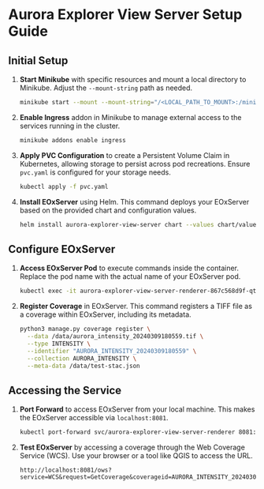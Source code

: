 # Aurora Explorer View Server Setup Guide

## Initial Setup

1. **Start Minikube** with specific resources and mount a local directory to Minikube. Adjust the `--mount-string` path as needed.
   ```bash
   minikube start --mount --mount-string="/<LOCAL_PATH_TO_MOUNT>:/minikube-host/Projects" --cpus=4 --memory=4096
   ```

2. **Enable Ingress** addon in Minikube to manage external access to the services running in the cluster.
   ```bash
   minikube addons enable ingress
   ```

3. **Apply PVC Configuration** to create a Persistent Volume Claim in Kubernetes, allowing storage to persist across pod recreations. Ensure `pvc.yaml` is configured for your storage needs.
   ```bash
   kubectl apply -f pvc.yaml
   ```

4. **Install EOxServer** using Helm. This command deploys your EOxServer based on the provided chart and configuration values.
   ```bash
   helm install aurora-explorer-view-server chart --values chart/values.yaml
   ```

## Configure EOxServer

1. **Access EOxServer Pod** to execute commands inside the container. Replace the pod name with the actual name of your EOxServer pod.
   ```bash
   kubectl exec -it aurora-explorer-view-server-renderer-867c568d9f-qtbqb /bin/bash
   ```

2. **Register Coverage** in EOxServer. This command registers a TIFF file as a coverage within EOxServer, including its metadata.
   ```bash
   python3 manage.py coverage register \
     --data /data/aurora_intensity_20240309180559.tif \
     --type INTENSITY \
     --identifier "AURORA_INTENSITY_20240309180559" \
     --collection AURORA_INTENSITY \
     --meta-data /data/test-stac.json 
   ```

## Accessing the Service

1. **Port Forward** to access EOxServer from your local machine. This makes the EOxServer accessible via `localhost:8081`.
   ```bash
   kubectl port-forward svc/aurora-explorer-view-server-renderer 8081:80
   ```

2. **Test EOxServer** by accessing a coverage through the Web Coverage Service (WCS). Use your browser or a tool like QGIS to access the URL.
   ```plaintext
   http://localhost:8081/ows?service=WCS&request=GetCoverage&coverageid=AURORA_INTENSITY_20240309180559
   ```
